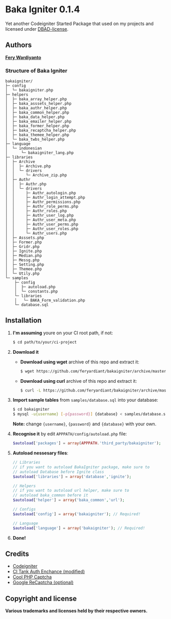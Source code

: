 # Baka Igniter 0.1.4

Yet another Codeigniter Started Package that used on my projects and licensed under [DBAD-license](http://dbad-license.org).

## Authors

**[Fery Wardiyanto](http://github.com/feryardiant)**

### Structure of Baka Igniter

```
bakaigniter/
├─ config
│  └─ bakaigniter.php
├─ helpers
│  ├─ baka_array_helper.php
│  ├─ baka_asssets_helper.php
│  ├─ baka_authr_helper.php
│  ├─ baka_common_helper.php
│  ├─ baka_data_helper.php
│  ├─ baka_emailer_helper.php
│  ├─ baka_former_helper.php
│  ├─ baka_recaptcha_helper.php
│  ├─ baka_themee_helper.php
│  └─ baka_twbs_helper.php
├─ language
│  └─ indonesian
│      └─ bakaigniter_lang.php
├─ libraries
│  ├─ Archive
│  │  ├─ Archive.php
│  │  └─ drivers
│  │     └─ Archive_zip.php
│  ├─ Authr
│  │  ├─ Authr.php
│  │  └─ drivers
│  │     ├─ Authr_autologin.php
│  │     ├─ Authr_login_attempt.php
│  │     ├─ Authr_permissions.php
│  │     ├─ Authr_role_perms.php
│  │     ├─ Authr_roles.php
│  │     ├─ Authr_user_log.php
│  │     ├─ Authr_user_meta.php
│  │     ├─ Authr_user_perms.php
│  │     ├─ Authr_user_roles.php
│  │     └─ Authr_users.php
│  ├─ Asssets.php
│  ├─ Former.php
│  ├─ Gridr.php
│  ├─ Ignite.php
│  ├─ Median.php
│  ├─ Messg.php
│  ├─ Setting.php
│  ├─ Themee.php
│  └─ Utily.php
└─ samples
    ├─ config
    │  ├─ autoload.php
    │  └─ constants.php
    └─ libraries
    │   └─ BAKA_Form_validation.php
    └─ database.sql
```

## Installation

1. **I'm assuming** youre on your CI root path, if not:

   ```bash
   $ cd path/to/your/ci-project
   ```

2. **Download it**

   * **Download using wget** archive of this repo and extract it:

     ```bash
     $ wget https://github.com/feryardiant/bakaigniter/archive/master.tar.gz -O - | tar xz
     ```

   * **Download using curl** archive of this repo and extract it:

     ```bash
     $ curl -L https://github.com/feryardiant/bakaigniter/archive/master.tar.gz | tar xz
     ```

3. **Import sample tables** from `samples/database.sql` into your database:

   ```bash
   $ cd bakaigniter
   $ mysql -u{username} [-p{password}] {database} < samples/database.sql
   ```

   **Note:** change `{username}`, `{password}` and `{database}` with your own.

4. **Recognise it** by edit `APPPATH/config/autoload.php` file:

   ```php
   $autoload['packages'] = array(APPPATH.'third_party/bakaigniter');
   ```

5. **Autoload nessesary files**:

   ```php
   // Libraries
   // if you want to autoload BakaIgniter package, make sure to
   // autoload Database before Ignite class
   $autoload['libraries'] = array('database','ignite');

   // Helpers
   // if you want to autoload url helper, make sure to
   // autoload baka_common before it
   $autoload['helper'] = array('baka_common','url');

   // Configs
   $autoload['config'] = array('bakaigniter'); // Required!

   // Language
   $autoload['language'] = array('bakaigniter'); // Required!
   ```

6. **Done!**

## Credits

+ [Codeigniter](http://ellislab.com/codeigniter)
+ [CI Tank Auth Enchance (modified)](http://github.com/TankAuth/Tank-Auth/tree/enchance)
+ [Cool PHP Captcha](https://code.google.com/p/cool-php-captcha/)
+ [Google ReCaptcha (optional)](http://recaptcha.net/plugins/php/)

## Copyright and license

**Various trademarks and licenses held by their respective owners.**
